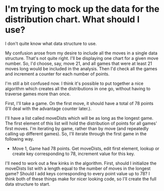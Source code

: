# I'm trying to mock up the data for the distribution chart. What should I use? 

I don't quite know what data structure to use. 

My confusion arose from my desire to include all the moves in a single data structure. That's not quite right. I'll be displaying one chart for a given move number. So, I'd choose, say, move 21, and all games that were at least 21 moves long would be included in the analysis. Then I'd check all the games and increment a counter for each number of points. 

I'm still a bit confused now. I think it's possible to put together a nice algorithm which creates all the distributions in one go, without having to traverse games more than once. 

First, I'll take a game. On the first move, it should have a total of 78 points (I'll deal with the advantage counter later.). 

I'll have a list called moveDists which will be as long as the longest game. The first element of this list will hold the distribution of points for all games' first moves. I'm iterating by game, rather than by move (and repeatedly calling up different games). So, I'll iterate through the first game in the following way. 

- Move 1, Game had 78 points. 
  Get moveDists, edit first element, lookup or create key corresponding to 78, increment value for this key. 

I'll need to work out a few kinks in the algorithm. First, should I initialize the moveDists list with a length equal to the number of moves in the longest game? Should I add keys corresponding to every point value up to 78? I think both of these things make for nicer looking code, so I'll create the full data structure to start. 